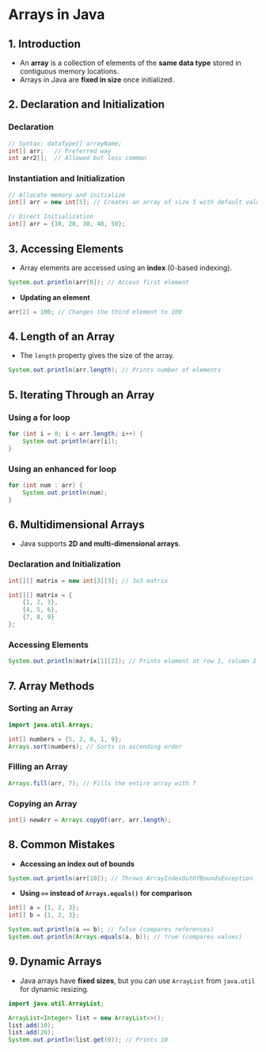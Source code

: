 # **Arrays in Java**

## **1. Introduction**
- An **array** is a collection of elements of the **same data type** stored in contiguous memory locations.
- Arrays in Java are **fixed in size** once initialized.

## **2. Declaration and Initialization**
### **Declaration**
```java
// Syntax: dataType[] arrayName;
int[] arr;   // Preferred way
int arr2[];  // Allowed but less common
```
### **Instantiation and Initialization**
```java
// Allocate memory and initialize
int[] arr = new int[5]; // Creates an array of size 5 with default values (0 for int)
```
```java
// Direct Initialization
int[] arr = {10, 20, 30, 40, 50};
```

## **3. Accessing Elements**
- Array elements are accessed using an **index** (0-based indexing).
```java
System.out.println(arr[0]); // Access first element
```
- **Updating an element**
```java
arr[2] = 100; // Changes the third element to 100
```

## **4. Length of an Array**
- The `length` property gives the size of the array.
```java
System.out.println(arr.length); // Prints number of elements
```

## **5. Iterating Through an Array**
### **Using a for loop**
```java
for (int i = 0; i < arr.length; i++) {
    System.out.println(arr[i]);
}
```
### **Using an enhanced for loop**
```java
for (int num : arr) {
    System.out.println(num);
}
```

## **6. Multidimensional Arrays**
- Java supports **2D and multi-dimensional arrays**.
### **Declaration and Initialization**
```java
int[][] matrix = new int[3][3]; // 3x3 matrix
```
```java
int[][] matrix = {
    {1, 2, 3},
    {4, 5, 6},
    {7, 8, 9}
};
```
### **Accessing Elements**
```java
System.out.println(matrix[1][2]); // Prints element at row 1, column 2
```

## **7. Array Methods**
### **Sorting an Array**
```java
import java.util.Arrays;

int[] numbers = {5, 2, 8, 1, 9};
Arrays.sort(numbers); // Sorts in ascending order
```
### **Filling an Array**
```java
Arrays.fill(arr, 7); // Fills the entire array with 7
```
### **Copying an Array**
```java
int[] newArr = Arrays.copyOf(arr, arr.length);
```

## **8. Common Mistakes**
- **Accessing an index out of bounds**
```java
System.out.println(arr[10]); // Throws ArrayIndexOutOfBoundsException
```
- **Using `==` instead of `Arrays.equals()` for comparison**
```java
int[] a = {1, 2, 3};
int[] b = {1, 2, 3};

System.out.println(a == b); // false (compares references)
System.out.println(Arrays.equals(a, b)); // true (compares values)
```

## **9. Dynamic Arrays**
- Java arrays have **fixed sizes**, but you can use `ArrayList` from `java.util` for dynamic resizing.
```java
import java.util.ArrayList;

ArrayList<Integer> list = new ArrayList<>();
list.add(10);
list.add(20);
System.out.println(list.get(0)); // Prints 10
```

